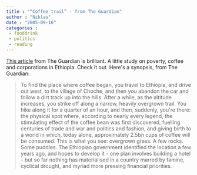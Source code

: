 ```yaml
---
title : "“Coffee trail” - from The Guardian"
author : "Niklas"
date : "2005-09-16"
categories : 
 - fooddrink
 - politics
 - reading
---
```


[This article](http://www.guardian.co.uk/g2/story/0,,1571374,00.html) from The Guardian is brilliant. A little study on poverty, coffee and corporations in Ethiopia. Check it out. Here's a synopsis, from The Guardian:

> To find the place where coffee began, you travel to Ethiopia, and drive out west, to the village of Choche, and then you abandon the car and follow a dirt track up into the hills. After a while, as the altitude increases, you strike off along a narrow, heavily overgrown trail. You hike along it for a quarter of an hour, and then, suddenly, you're there: the physical spot where, according to nearly every legend, the stimulating effect of the coffee bean was first discovered, fuelling centuries of trade and war and politics and fashion, and giving birth to a world in which, today alone, approximately 2.5bn cups of coffee will be consumed. This is what you see: overgrown grass. A few rocks. Some puddles. The Ethiopian government identified the location a few years ago, and hopes to develop it - one plan involves building a hotel - but so far nothing has materialised in a country marred by famine, cyclical drought, and myriad more pressing financial priorities.
